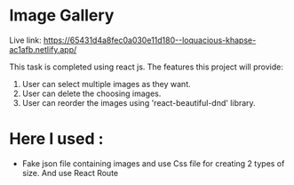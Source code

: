 # Image Gallery

Live link: https://65431d4a8fec0a030e11d180--loquacious-khapse-ac1afb.netlify.app/

This task is completed using react js. The features this project will provide:
1. User can select multiple images as they want.
2. User can delete the choosing images.
3. User can reorder the images using 'react-beautiful-dnd' library.
   
# Here I used :
- Fake json file containing images and use Css file for creating 2 types of size. And use React Route
